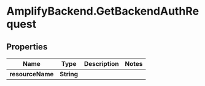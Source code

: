 # AmplifyBackend.GetBackendAuthRequest

## Properties

Name | Type | Description | Notes
------------ | ------------- | ------------- | -------------
**resourceName** | **String** |  | 


